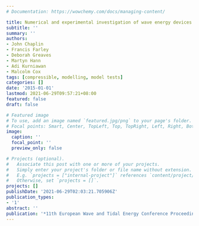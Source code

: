 ```yaml
---
# Documentation: https://wowchemy.com/docs/managing-content/

title: Numerical and experimental investigation of wave energy devices with inflated bags
subtitle: ''
summary: ''
authors:
- John Chaplin
- Francis Farley
- Deborah Greaves
- Martyn Hann
- Adi Kurniawan
- Malcolm Cox
tags: [compressible, modelling, model tests]
categories: []
date: '2015-01-01'
lastmod: 2021-06-29T09:57:21+08:00
featured: false
draft: false

# Featured image
# To use, add an image named `featured.jpg/png` to your page's folder.
# Focal points: Smart, Center, TopLeft, Top, TopRight, Left, Right, BottomLeft, Bottom, BottomRight.
image:
  caption: ''
  focal_point: ''
  preview_only: false

# Projects (optional).
#   Associate this post with one or more of your projects.
#   Simply enter your project's folder or file name without extension.
#   E.g. `projects = ["internal-project"]` references `content/project/deep-learning/index.md`.
#   Otherwise, set `projects = []`.
projects: []
publishDate: '2021-06-29T02:03:21.705906Z'
publication_types:
- '1'
abstract: ''
publication: '*11th European Wave and Tidal Energy Conference Proceedings*'
---
```

